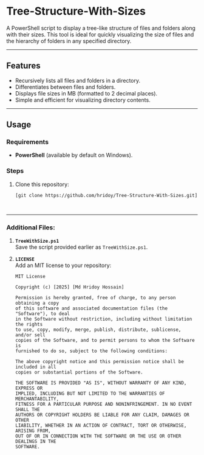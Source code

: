 # Tree-Structure-With-Sizes 

A PowerShell script to display a tree-like structure of files and folders along with their sizes. This tool is ideal for quickly visualizing the size of files and the hierarchy of folders in any specified directory.

---

## Features

- Recursively lists all files and folders in a directory.
- Differentiates between files and folders.
- Displays file sizes in MB (formatted to 2 decimal places).
- Simple and efficient for visualizing directory contents.

---

## Usage

### Requirements
- **PowerShell** (available by default on Windows).

### Steps

1. Clone this repository:
   ```bash
   [git clone https://github.com/hridoy/Tree-Structure-With-Sizes.git](https://github.com/hridoythebest/Tree-Structure-With-Sizes/)




---

### Additional Files:
1. **`TreeWithSize.ps1`**  
   Save the script provided earlier as `TreeWithSize.ps1`.

2. **`LICENSE`**  
   Add an MIT license to your repository:
   ```plaintext
   MIT License

   Copyright (c) [2025] [Md Hridoy Hossain]

   Permission is hereby granted, free of charge, to any person obtaining a copy
   of this software and associated documentation files (the "Software"), to deal
   in the Software without restriction, including without limitation the rights
   to use, copy, modify, merge, publish, distribute, sublicense, and/or sell
   copies of the Software, and to permit persons to whom the Software is
   furnished to do so, subject to the following conditions:

   The above copyright notice and this permission notice shall be included in all
   copies or substantial portions of the Software.

   THE SOFTWARE IS PROVIDED "AS IS", WITHOUT WARRANTY OF ANY KIND, EXPRESS OR
   IMPLIED, INCLUDING BUT NOT LIMITED TO THE WARRANTIES OF MERCHANTABILITY,
   FITNESS FOR A PARTICULAR PURPOSE AND NONINFRINGEMENT. IN NO EVENT SHALL THE
   AUTHORS OR COPYRIGHT HOLDERS BE LIABLE FOR ANY CLAIM, DAMAGES OR OTHER
   LIABILITY, WHETHER IN AN ACTION OF CONTRACT, TORT OR OTHERWISE, ARISING FROM,
   OUT OF OR IN CONNECTION WITH THE SOFTWARE OR THE USE OR OTHER DEALINGS IN THE
   SOFTWARE.

